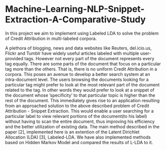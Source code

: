 # Machine-Learning-NLP-Snippet-Extraction-A-Comparative-Study

In this project we aim to implement using Labeled LDA to solve the problem of Credit Attribution
in multi-labeled corpora.

A plethora of blogging, news and data websites like Reuters, del.icio.us, Flickr and Tumblr have
widely useful articles labeled with multiple user-provided tags. However not every part of the document
represents every tag equally. There are some parts of the document that focus on a particular
tag more than the others. That is, there is no uniform Credit Attribution in a corpora. This poses
an avenue to develop a better search system at an intra-document level. The users browsing the
documents looking for a particular tag might prefer to look at the most relevant part of the document
related to the tag. In other words they would prefer to look at a snippet of the document whose
’specificity’ to that particular topic is higher than the rest of the document.
This immediately gives rise to an application resulting from an approached solution to the above
described problem of Credit Attribution - Snippet Extraction. This would enable a user searching
for a particular label to view relevant portions of the document(to his label) without having to scan
the entire document, thus improving his efficiency and the better utilization of existing data.
The main method described in the paper [2], implemented here is an extention of the Latent Dirichlet
Allocation (LDA) [3], Labeled-LDA. We have also implemented methods based on Hidden Markov
Model and compared the results of L-LDA to it.
